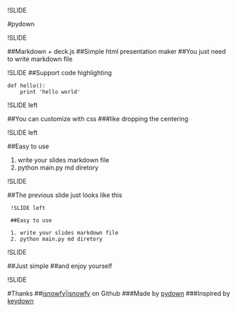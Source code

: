 !SLIDE

#pydown

!SLIDE

##Markdown + deck.js
##Simple html presentation maker
##You just need to write markdown file

!SLIDE
##Support code highlighting

~~~~{python}
def hello():
    print 'hello world'
~~~~

!SLIDE left

##You can customize with css
###like dropping the centering

!SLIDE left

##Easy to use

1. write your slides markdown file
2. python main.py md diretory

!SLIDE

##The previous slide just looks like this

~~~~
 !SLIDE left
 
 ##Easy to use
 
 1. write your slides markdown file
 2. python main.py md diretory
~~~~


!SLIDE

##Just simple
##and enjoy yourself

!SLIDE

#Thanks
##[isnowfy](http://www.isnowfy.com)|[isnowfy](https://github.com/isnowfy) on Github
###Made by [pydown](https://github.com/isnowfy/pydown)
###Inspired by [keydown](https://github.com/infews/keydown)
